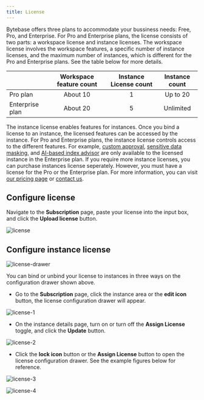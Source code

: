 ```yaml
---
title: License
---
```


Bytebase offers three plans to accommodate your bussiness needs: Free, Pro, and Enterprise. For Pro and Enterprise plans, the license consists of two parts: a workspace license and instance licenses. The workspace license involves the workspace features, a specific number of instance licenses, and the maximum number of instances, which is different for the Pro and Enterprise plans. See the table below for more details.

|          | Workspace feature count | Instance License count | Instance count |
|:---------| :---------------------: | :--------------------: | :------------: |
|Pro plan| About 10 | 1 | Up to 20 |
|Enterprise plan| About 20 | 5 | Unlimited |

The instance license enables features for instances. Once you bind a license to an instance, the licensed features can be accessed by the instance. For Pro and Enterprise plans, the instance license controls access to the different features. For example, [custom approval](/docs/administration/custom-approval), [sensitive data masking](/docs/security/anonymize-data), and [AI-based index advisor](/docs/slow-query/index-advisor) are only available to the licensed instance in the Enterprise plan. If you require more instance licenses, you can purchase instances license seperately. However, you must have a license for the Pro or the Enterprise plan. For more information, you can visit [our pricing page](https://www.bytebase.com/pricing/) or [contact us](mailto:support@bytebase.com?subject=pricing-license).

## Configure license

Navigate to the **Subscription** page, paste your license into the input box, and click the **Upload license** button.

![license](/content/docs/administration/license/license.webp)

## Configure instance license

![license-drawer](/content/docs/administration/license/license-drawer.webp)

You can bind or unbind your license to instances in three ways on the configuration drawer shown above.

- Go to the **Subscription** page, click the instance area or the **edit icon** button, the license configuration drawer will appear.

![license-1](/content/docs/administration/license/license-1.webp)

- On the instance details page, turn on or turn off the **Assign License** toggle, and click the **Update** button.

![license-2](/content/docs/administration/license/license-2.webp)

- Click the **lock icon** button or the **Assign License** button to open the license configuration drawer. See the example figures below for reference.

![license-3](/content/docs/administration/license/license-3.webp)

![license-4](/content/docs/administration/license/license-4.webp)
